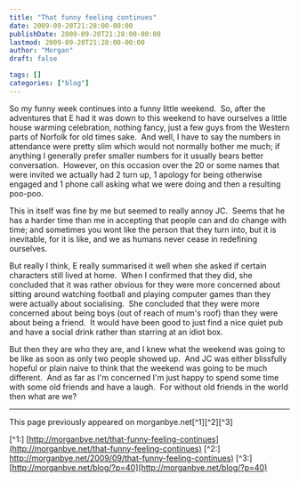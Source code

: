```yaml
---
title: "That funny feeling continues"
date: 2009-09-20T21:28:00-00:00
publishDate: 2009-09-20T21:28:00-00:00
lastmod: 2009-09-20T21:28:00-00:00
author: "Morgan"
draft: false

tags: []
categories: ["blog"]
---
```


So my funny week continues into a funny little weekend.  So, after the adventures that E had it was down to this weekend to have ourselves a little house warming celebration, nothing fancy, just a few guys from the Western parts of Norfolk for old times sake.  And well, I have to say the numbers in attendance were pretty slim which would not normally bother me much; if anything I generally prefer smaller numbers for it usually bears better conversation.  However, on this occasion over the 20 or some names that were invited we actually had 2 turn up, 1 apology for being otherwise engaged and 1 phone call asking what we were doing and then a resulting poo-poo.

This in itself was fine by me but seemed to really annoy JC.  Seems that he has a harder time than me in accepting that people can and do change with time; and sometimes you wont like the person that they turn into, but it is inevitable, for it is like, and we as humans never cease in redefining ourselves.

But really I think, E really summarised it well when she asked if certain characters still lived at home.  When I confirmed that they did, she concluded that it was rather obvious for they were more concerned about sitting around watching football and playing computer games than they were actually about socialising.  She concluded that they were more concerned about being boys (out of reach of mum's roof) than they were about being a friend.  It would have been good to just find a nice quiet pub and have a social drink rather than starring at an idiot box.

But then they are who they are, and I knew what the weekend was going to be like as soon as only two people showed up.  And JC was either blissfully hopeful or plain naive to think that the weekend was going to be much different.  And as far as I'm concerned I'm just happy to spend some time with some old friends and have a laugh.  For without old friends in the world then what are we?


----
This page previously appeared on morganbye.net[^1][^2][^3]

[^1:] [http://morganbye.net/that-funny-feeling-continues](http://morganbye.net/that-funny-feeling-continues)
[^2:] [http://morganbye.net/2009/09/that-funny-feeling-continues)](http://morganbye.net/2009/09/that-funny-feeling-continues)
[^3:] [http://morganbye.net/blog/?p=40](http://morganbye.net/blog/?p=40)
